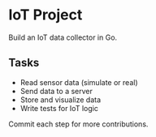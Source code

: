 # IoT Project

Build an IoT data collector in Go.

## Tasks
- Read sensor data (simulate or real)
- Send data to a server
- Store and visualize data
- Write tests for IoT logic

Commit each step for more contributions.
